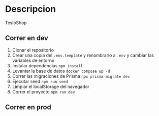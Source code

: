# Descripcion
TesloShop 

## Correr en dev

1. Clonar el repositorio 
2. Crear una copia del ```.env.template``` y  renombrarlo a ```.env``` y cambiar las variables de entorno
3. Instalar dependencias ```npm install```
4. Levantar la base de datos ```docker compose up -d```
5. Correr las migraciones de Prisma ```npx prisma migrate dev```
6. Ejecutar seed ```npm run seed```
7. Limpiar el localStorage del navegador
8. Correr el proyecto ```npm run dev```

## Correr en prod